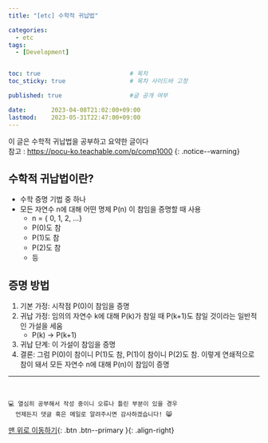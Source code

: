 ```yaml
---
title: "[etc] 수학적 귀납법"

categories:
  - etc
tags:
  - [Development]


toc: true                         # 목차
toc_sticky: true                  # 목차 사이드바 고정

published: true                   #글 공개 여부

date:       2023-04-08T21:02:00+09:00
lastmod:    2023-05-31T22:47:00+09:00
---
```


<!-- description : 25자에서 160자 사이 -->
이 글은 수학적 귀납법을 공부하고 요약한 글이다<br>
참고 : https://pocu-ko.teachable.com/p/comp1000
{: .notice--warning}

## 수학적 귀납법이란?

- 수학 증명 기법 중 하나
- 모든 자연수 n에 대해 어떤 명제 P(n) 이 참임을 증명할 때 사용
  - n = { 0, 1, 2, ...}
  - P(0)도 참
  - P(1)도 참
  - P(2)도 참
  - 등

## 증명 방법

1. 기본 가정: 시작점 P(0)이 참임을 증명
2. 귀납 가정: 임의의 자연수 k에 대해 P(k)가 참일 때 P(k+1)도 참일 것이라는 일반적인 가설을 세움
   - P(k) -> P(k+1)
3. 귀납 단계: 이 가설이 참임을 증명
4. 결론: 그럼 P(0)이 참이니 P(1)도 참, P(1)이 참이니 P(2)도 참. 이렇게 연쇄적으로 참이 돼서 모든 자연수 n에 대해 P(n)이 참임이 증명


***
<br>

    💻 열심히 공부해서 작성 중이니 오류나 틀린 부분이 있을 경우 
      언제든지 댓글 혹은 메일로 알려주시면 감사하겠습니다! 😸


[맨 위로 이동하기](#){: .btn .btn--primary }{: .align-right}